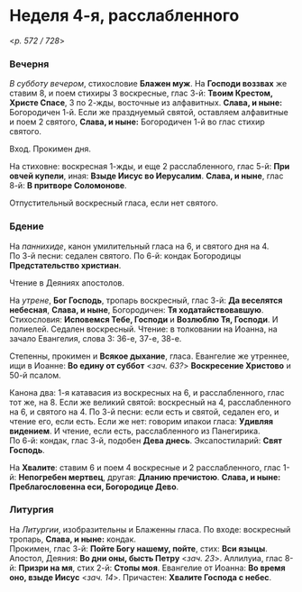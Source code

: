 
# Неделя 4-я, расслабленного

<*p. 572 / 728*>

### Вечерня

*В субботу вечером*, стихословие **Блажен муж**. На **Господи воззвах** же ставим 8, и поем стихиры 3 воскресные, 
глас 3-й: **Твоим Крестом, Христе Спасе**, 3 по 2-жды, восточные из алфавитных. **Слава, и ныне:** Богородичен 1-й. 
Если же празднуемый святой, оставляем алфавитные и поем 2 святого, **Слава, и ныне:** Богородичен 1-й во глас 
стихир святого.

Вход. Прокимен дня. 

На стиховне: воскресная 1-жды, и еще 2 расслабленного, глас 5-й: **При овчей купели**, иная: **Взыде Иисус во 
Иерусалим**. **Слава, и ныне**, глас 8-й: **В притворе Соломонове**.  

Отпустительный воскресный гласа, если нет святого.  

### Бдение

На *паннихиде*, канон умилительный гласа на 6, и святого дня на 4.  
По 3-й песни: седален святого. 
По 6-й: кондак Богородицы **Предстательство христиан**.  

Чтение в Деяниях апостолов. 

На *утрене*, **Бог Господь**, тропарь воскресный, глас 3-й: **Да веселятся небесная**, **Слава, и ныне**, 
Богородичен: **Тя ходатайствовавшую**. Стихословия: **Исповемся Тебе, Господи** и **Возлюблю Тя, Господи**. 
И полиелей. Седален воскресный. Чтение: в толковании на Иоанна, на зачало Евангелия, слова 3: 36-е, 37-е, 38-е.     

Степенны, прокимен и **Всякое дыхание**, гласа. Евангелие же утреннее, ищи в Иоанне: **Во едину от суббот** <*зач. 63?*> 
**Воскресение Христово** и 50-й псалом. 

Канона два: 1-я катавасия из воскресных на 6, и расслабленного, глас тот же, на 8. Если же великий святой: 
воскресный на 4, расслабленного на 6, и святого на 4. 
По 3-й песни: если есть и святой, седален его, и чтение его, если есть. Если же нет: говорим ипакои гласа: 
**Удивляя видением**. И чтение, если есть, расслабленного из Панегирика.  
По 6-й: кондак, глас 3-й, подобен **Дева днесь**. 
Эксапостиларий: **Свят Господь**. 

На **Хвалите**: ставим 6 и поем 4 воскресные и 2 расслабленного, глас 1-й: **Непогребен мертвец**, 
другая: **Дланию пречистою**. **Слава, и ныне: Преблагословенна еси, Богородице Дево**. 

### Литургия

На *Литургии*, изобразительны и Блаженны гласа. По входе: воскресный тропарь, **Слава, и ныне:** кондак.  
Прокимен, глас 3-й: **Пойте Богу нашему, пойте**, стих: **Вси языцы**. 
Апостол, Деяния: **Во дни оны, бысть Петру** <*зач. 23*>.
Аллилуиа, глас 8-й: **Призри на мя**, стих 2-й: **Стопы моя**. 
Евангелие от Иоанна: **Во время оно, взыде Иисус** <*зач. 14*>. 
Причастен: **Хвалите Господа с небес**. 
